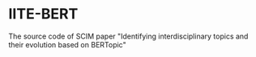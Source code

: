 # IITE-BERT
The source code of SCIM paper "Identifying interdisciplinary topics and their evolution based on BERTopic"
